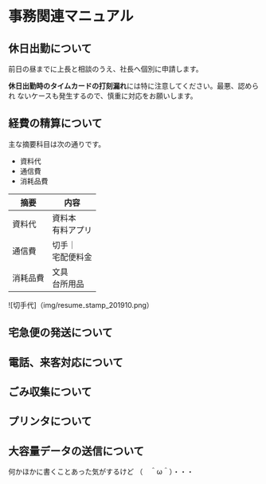 # 事務関連マニュアル
## 休日出勤について
前日の昼までに上長と相談のうえ、社長へ個別に申請します。

**休日出勤時のタイムカードの打刻漏れ**には特に注意してください。最悪、認められ
ないケースも発生するので、慎重に対応をお願いします。
## 経費の精算について
主な摘要科目は次の通りです。
- 資料代
- 通信費
- 消耗品費

|摘要|内容
|--|--
|資料代|資料本<br>有料アプリ
|通信費|切手｜<br>宅配便料金
|消耗品費|文具<br>台所用品

![切手代]（img/resume₋stamp_201910.png）

## 宅急便の発送について
## 電話、来客対応について
## ごみ収集について
## プリンタについて
## 大容量データの送信について 

何かほかに書くことあった気がするけど
（　＾ω＾）・・・